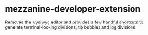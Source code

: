# mezzanine-developer-extension
Removes the wysiwyg editor and provides a few handful shortcuts to generate terminal-looking divisions, tip bubbles and log divisions
